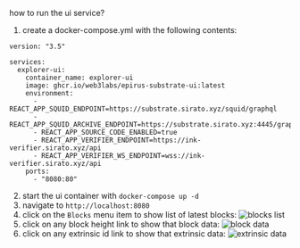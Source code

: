 how to run the ui service?
1. create a docker-compose.yml with the following contents:
```
version: "3.5"

services:
  explorer-ui:
    container_name: explorer-ui
    image: ghcr.io/web3labs/epirus-substrate-ui:latest
    environment:
      - REACT_APP_SQUID_ENDPOINT=https://substrate.sirato.xyz/squid/graphql
      - REACT_APP_SQUID_ARCHIVE_ENDPOINT=https://substrate.sirato.xyz:4445/graphql
      - REACT_APP_SOURCE_CODE_ENABLED=true
      - REACT_APP_VERIFIER_ENDPOINT=https://ink-verifier.sirato.xyz/api
      - REACT_APP_VERIFIER_WS_ENDPOINT=wss://ink-verifier.sirato.xyz/api
    ports:
      - "8080:80"
```
2. start the ui container with `docker-compose up -d`
3. navigate to `http://localhost:8080`
4. click on the `Blocks` menu item to show list of latest blocks:
![blocks list](https://drive.google.com/file/d/1T7t5MYVio1wO3eT10OT0hjwO55RCBZVt/view?usp=sharing)
5. click on any block height link to show that block data:
![block data](https://drive.google.com/file/d/1XynoH-BqCmEzG3rIbDrg4RF0r7lWHFQw/view?usp=sharing)
5. click on any extrinsic id link to show that extrinsic data:
![extrinsic data](https://drive.google.com/uc?export=view&id=1T7t5MYVio1wO3eT10OT0hjwO55RCBZVt)
